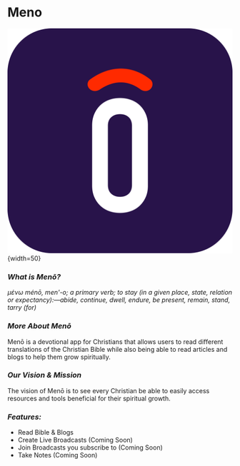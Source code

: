 # Meno
![ background image](./logo.png){width=50}

### *What is Menō?*

_μένω ménō, men'-o; a primary verb; to stay (in a given place, state, relation or expectancy):—abide, continue, dwell, endure, be present, remain, stand, tarry (for)_


### *More About Menō*


Menō is a devotional app for Christians that allows users to read different translations of the Christian Bible while also being able to read articles and blogs to help them grow spiritually.

### *Our Vision & Mission*

The vision of Menō is to see every Christian be able to easily access resources and tools beneficial for their spiritual growth.

### *Features:*
- Read Bible & Blogs
- Create Live Broadcasts (Coming Soon)
- Join Broadcasts you subscribe to (Coming Soon)
- Take Notes (Coming Soon)

<!-- ![ background image](./cover.png) -->

